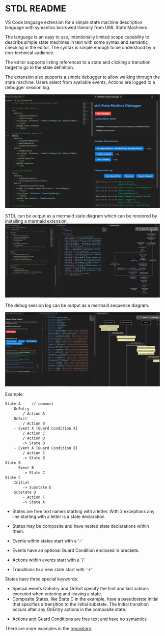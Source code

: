 # STDL README

VS Code language extension for a simple state machine description language with symantics borrowed liberally from UML State Machines

The language is an easy to use, intentionally limited scope capability to describe simple state machines in text with some syntax and semantic checking in the editor.  The syntax is simple enough to be understood by a non-technical audience.

The editor supports listing references to a state and clicking a transition target to go to the state definition.

The extension also supports a simple debugger to allow walking through the state machine.   Users select from available events,  Actions are logged to a debugger session log.

![screenshot](https://raw.githubusercontent.com/jbaker8935/stdl/refs/heads/master/images/Screenshot.png)


STDL can be output as a mermaid state diagram which can be rendered by installing a mermaid extension.   
![screenshot](https://raw.githubusercontent.com/jbaker8935/stdl/refs/heads/master/images/Screenshot_Mermaid_State.png)

The debug session log can be output as a mermaid sequence diagram.

![screenshot](https://raw.githubusercontent.com/jbaker8935/stdl/refs/heads/master/images/Screenshot_Mermaid_Sequence.png)

Example:
```
State A     // comment
    OnEntry
        / Action A
    OnExit
        / Action B
    - Event A [Guard Condition A]
        / Action C
        / Action D        
        -> State B
    - Event A [Guard Condition B]
        / Action E
        -> State B        
State B
    - Event B
        -> State C
State C
    Initial
        -> Substate D
    Substate D
        - Action F
        -> State A
```
- States are free text names starting with a letter.  With 3 exceptions any line starting with a letter is a state declaration.

- States may be composite and have nested state declarations within them.

- Events within states start with a '-'

- Events have an optional Guard Condition enclosed in brackets.

- Actions within events start with a '/'

- Transitions to a new state start with '->'

States have three special keywords:
* Special events OnEntry and OnExit specify the first and last actions executed when entering and leaving a state.
* Composite States, like State C in the example, have a pseudostate Initial that specifies a transition to the initial substate.  The Initial transition occurs after any OnEntry actions in the composite state.

- Actions and Guard Conditions are free text and have no symantics

There are more examples in the [repository](https://github.com/jbaker8935/stdl).

